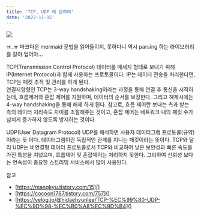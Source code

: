 ```yaml
---
title: 'TCP, UDP 에 관하여'
date: '2022-11-15'
---
```


[![](https://mermaid.ink/img/pako:eNp1Uk1Lw0AQ_SvLnBRCTZu0TXLViwdR0JOuh22zbaNNUmoC1tJCIXoQPfQgiB-gIIrQg6BiD_4is_kP7m5siUH3tPPmzds3s9OHum9TsKDZJZ0W2lpB2EP8HIS1H2R5Y2l1A-lfrxGbvqfJOhoOh8jewRBHD8nplF2fJaMJYhf3LJqy0weUkhHG3kI8-YwfJymgoPj8hd2-JdFL_DQSJSm-iGE3VSZck92O2dVzRkKIHl_OJJLxTXIZzaIsWchwYzWhcRexk_sfzzPxmrRdl09MhYfoI2s000reFvVs7OUGs765iqrZqdCcd14tH2xwPGt6rtoQ6aaoyjQ4zzZlceu_Zloy7eT_IMdyJGtPsP6c_Jy4J4n7gpj5sN8DAAVc2nWJY_N96YsEhqBFXYrB4lebNkjYDjBgb8CpJAz8zZ5XByvohlSBsGOTgK44hI_PBatB2gcc7RBv2_fdGYmHYPXhEKySahZUXTVNU6vomqFXygr0wNLKBdMwqrphFsuqqhml8kCBI6mgFnhU0Q21YmpGsVrUTAWo7QR-dy1dcbnpg2-4ik4w?type=png)](https://mermaid.live/edit#pako:eNp1Uk1Lw0AQ_SvLnBRCTZu0TXLViwdR0JOuh22zbaNNUmoC1tJCIXoQPfQgiB-gIIrQg6BiD_4is_kP7m5siUH3tPPmzds3s9OHum9TsKDZJZ0W2lpB2EP8HIS1H2R5Y2l1A-lfrxGbvqfJOhoOh8jewRBHD8nplF2fJaMJYhf3LJqy0weUkhHG3kI8-YwfJymgoPj8hd2-JdFL_DQSJSm-iGE3VSZck92O2dVzRkKIHl_OJJLxTXIZzaIsWchwYzWhcRexk_sfzzPxmrRdl09MhYfoI2s000reFvVs7OUGs765iqrZqdCcd14tH2xwPGt6rtoQ6aaoyjQ4zzZlceu_Zloy7eT_IMdyJGtPsP6c_Jy4J4n7gpj5sN8DAAVc2nWJY_N96YsEhqBFXYrB4lebNkjYDjBgb8CpJAz8zZ5XByvohlSBsGOTgK44hI_PBatB2gcc7RBv2_fdGYmHYPXhEKySahZUXTVNU6vomqFXygr0wNLKBdMwqrphFsuqqhml8kCBI6mgFnhU0Q21YmpGsVrUTAWo7QR-dy1dcbnpg2-4ik4w)

ㅠ_ㅠ 마크다운 mermaid 문법을 읽어들이지, 못하다니 역시 parsing 하는 라이브러리를 갈아 엎어야...

TCP(Transmission Control Protocol)
데이터를 메세지 형태로 보내기 위해 IP(Internet Protocol)과 함께 사용하는 프로토콜이다.
IP는 데이터 전송을 처리한다면, TCP는 패킷 추적 및 관리를 하게 된다.  
연결지향형인 TCP는 3-way handshaking이라는 과정을 통해 연결 후 통신을 시작하는데, 흐름제어와 혼잡 제어를 지원하며, 데이터의 순서를 보장한다. 그리고 햬제시에는 4-way handshaking을 통해 해제 하게 된다. 참고로, 흐름 제어란 보내는 측과 받는 측의 데이터 처리속도 차이를 조절해주는 것이고, 혼잡 제어는 네트워크 내의 패킷 수가 넘치게 증가하지 않도록 방지하는 것이다.  


UDP(User Datagram Protocol)
UDP를 해석하면 사용자 데이터그램 프로토콜(규약)이라는 뜻 이다. 데이터그램이란 독립적인 관계를 지니는 패킷이라는 뜻이다. TCP와 달리 UDP는 비연결형 데이터 프로토콜로서 TCP와 비교하여 낮은 보안성과 빠른 속도를 가진 특성을 지녔으며, 흐름제어 및 혼잡제어는 처리하지 못한다. 그리하여 신뢰성 보다는 연속성이 중요한 스트리밍 서비스에서 많이 사용된다.  
  

    

  
  


참고
- [https://mangkyu.tistory.com/15]()
- [https://cocoon1787.tistory.com/757]()
- [https://velog.io/@hidaehyunlee/TCP-%EC%99%80-UDP-%EC%9D%98-%EC%B0%A8%EC%9D%B4]()